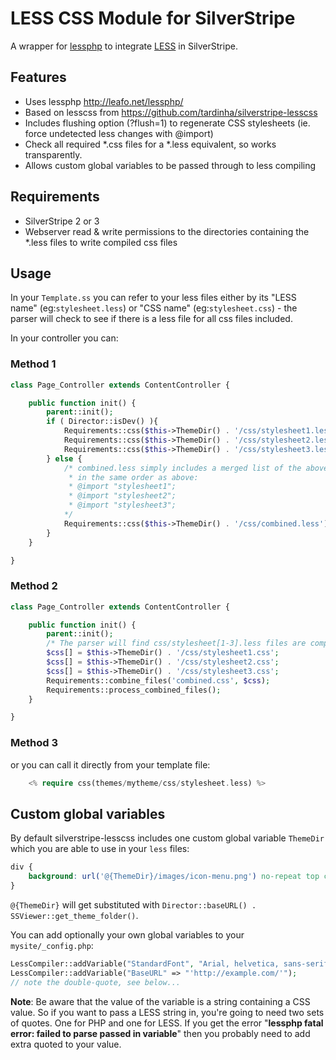 LESS CSS Module for SilverStripe
================================

A wrapper for [lessphp](http://leafo.net/lessphp/) to integrate [LESS](http://lesscss.org/) in SilverStripe.

## Features

* Uses lessphp http://leafo.net/lessphp/
* Based on lesscss from https://github.com/tardinha/silverstripe-lesscss
* Includes flushing option (?flush=1) to regenerate CSS stylesheets
(ie. force undetected less changes with @import)
* Check all required *.css files for a *.less equivalent, so works transparently.
* Allows custom global variables to be passed through to less compiling

## Requirements

* SilverStripe 2 or 3
* Webserver read & write permissions to the directories containing
the *.less files to write compiled css files

## Usage

In your `Template.ss` you can refer to your less files either by its "LESS name" (eg:`stylesheet.less`) or
"CSS name" (eg:`stylesheet.css`) - the parser will check to see if there is a less file for all css files included.

In your controller you can:

### Method 1

```php
class Page_Controller extends ContentController {

	public function init() {
		parent::init();
		if ( Director::isDev() ){
			Requirements::css($this->ThemeDir() . '/css/stylesheet1.less');
			Requirements::css($this->ThemeDir() . '/css/stylesheet2.less');
			Requirements::css($this->ThemeDir() . '/css/stylesheet3.less');
		} else {
			/* combined.less simply includes a merged list of the above stylesheets
			 * in the same order as above:
			 * @import "stylesheet1";
			 * @import "stylesheet2";
			 * @import "stylesheet3";
			*/
			Requirements::css($this->ThemeDir() . '/css/combined.less');
		}
	}

}
```

### Method 2

```php
class Page_Controller extends ContentController {

	public function init() {
		parent::init();
		/* The parser will find css/stylesheet[1-3].less files are compile those */
		$css[] = $this->ThemeDir() . '/css/stylesheet1.css';
		$css[] = $this->ThemeDir() . '/css/stylesheet2.css';
		$css[] = $this->ThemeDir() . '/css/stylesheet3.css';
		Requirements::combine_files('combined.css', $css);
		Requirements::process_combined_files();
	}

}
```

### Method 3

or you can call it directly from your template file:

```php
    <% require css(themes/mytheme/css/stylesheet.less) %>
```


## Custom global variables

By default silverstripe-lesscss includes one custom global variable `ThemeDir` which you are
able to use in your `less` files:

```css
div {
    background: url('@{ThemeDir}/images/icon-menu.png') no-repeat top center;
}
```
`@{ThemeDir}` will get substituted with `Director::baseURL() . SSViewer::get_theme_folder()`.

You can add optionally your own global variables to your `mysite/_config.php`:

```php
LessCompiler::addVariable("StandardFont", "Arial, helvetica, sans-serif");
LessCompiler::addVariable("BaseURL" => "'http://example.com/'");
// note the double-quote, see below...
```

**Note**: Be aware that the value of the variable is a string containing a CSS value.
So if you want to pass a LESS string in, you're going to need two sets of quotes.
One for PHP and one for LESS. If you get the error "**lessphp fatal error: failed to
parse passed in variable**" then you probably need to add extra quoted to your value.